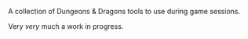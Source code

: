 A collection of Dungeons & Dragons tools to use during game sessions.

Very *very* much a work in progress.
